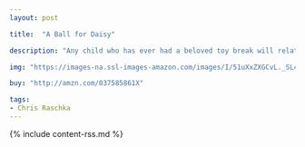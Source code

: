 ```yaml
---
layout: post

title:  "A Ball for Daisy"

description: "Any child who has ever had a beloved toy break will relate to Daisy’s anguish when her favorite ball is destroyed by a bigger dog."

img: "https://images-na.ssl-images-amazon.com/images/I/51uXxZXGCvL._SL480_.jpg"

buy: "http://amzn.com/037585861X"

tags:
- Chris Raschka
---
```


{% include content-rss.md %}